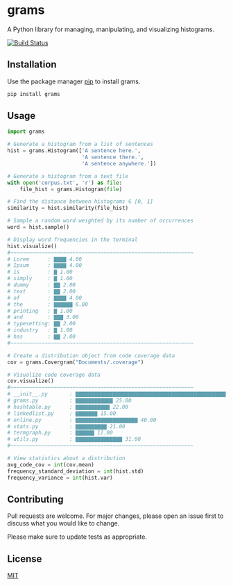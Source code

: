 # grams

A Python library for managing, manipulating, and visualizing histograms.

[![Build Status](https://travis-ci.com/escofresco/grams.svg?branch=master)](https://travis-ci.com/escofresco/grams)

## Installation

Use the package manager [pip](https://pip.pypa.io/en/stable/) to install grams.

```bash
pip install grams
```

## Usage

```python
import grams

# Generate a histogram from a list of sentences
hist = grams.Histogram(['A sentence here.',
                        'A sentence there.',
                        'A sentence anywhere.'])

# Generate a histogram from a text file
with open('corpus.txt', 'r') as file:
    file_hist = grams.Histogram(file)

# Find the distance between histograms ∈ [0, 1]
similarity = hist.similarity(file_hist)

# Sample a random word weighted by its number of occurrences
word = hist.sample()

# Display word frequencies in the terminal
hist.visualize()
#~~~~~~~~~~~~~~~~~~~~~~~~~~~~~~~~~~~~~~~~~~~~~~~~~~~~~~~~~~~
# Lorem      : ▇▇▇▇ 4.00
# Ipsum      : ▇▇▇▇ 4.00
# is         : ▇ 1.00
# simply     : ▇ 1.00
# dummy      : ▇▇ 2.00
# text       : ▇▇ 2.00
# of         : ▇▇▇▇ 4.00
# the        : ▇▇▇▇▇▇ 6.00
# printing   : ▇ 1.00
# and        : ▇▇▇ 3.00
# typesetting: ▇▇ 2.00
# industry   : ▇ 1.00
# has        : ▇▇ 2.00
#~~~~~~~~~~~~~~~~~~~~~~~~~~~~~~~~~~~~~~~~~~~~~~~~~~~~~~~~~~~

# Create a distribution object from code coverage data
cov = grams.Covergram("Documents/.coverage")

# Visualize code coverage data
cov.visualize()
#~~~~~~~~~~~~~~~~~~~~~~~~~~~~~~~~~~~~~~~~~~~~~~~~~~~~~~~~~~~
# __init__.py       : ▇▇▇▇▇▇▇▇▇▇▇▇▇▇▇▇▇▇▇▇▇▇▇▇▇▇▇▇▇▇▇▇▇▇▇▇▇▇▇▇▇▇▇▇▇▇▇▇▇▇ 100.00
# grams.py          : ▇▇▇▇▇▇▇▇▇▇▇▇ 25.00
# hashtable.py      : ▇▇▇▇▇▇▇▇▇▇▇ 22.00
# linkedlist.py     : ▇▇▇▇▇▇▇ 15.00
# online.py         : ▇▇▇▇▇▇▇▇▇▇▇▇▇▇▇▇▇▇▇▇ 40.00
# stats.py          : ▇▇▇▇▇▇▇▇▇▇ 21.00
# termgraph.py      : ▇▇▇▇▇▇ 12.00
# utils.py          : ▇▇▇▇▇▇▇▇▇▇▇▇▇▇▇ 31.00
#~~~~~~~~~~~~~~~~~~~~~~~~~~~~~~~~~~~~~~~~~~~~~~~~~~~~~~~~~~~

# View statistics about a distribution
avg_code_cov = int(cov.mean)
frequency_standard_deviation = int(hist.std)
frequency_variance = int(hist.var)
```

## Contributing
Pull requests are welcome. For major changes, please open an issue first to discuss what you would like to change.

Please make sure to update tests as appropriate.

## License
[MIT](LICENSE)
